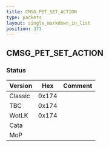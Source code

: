 ```yaml
---
title: CMSG_PET_SET_ACTION
type: packets
layout: single_markdown_in_list
position: 373
---
```


## CMSG_PET_SET_ACTION

### Status

Version    | Hex        | Comment
---------- | ---------- | ---------- 
Classic    | 0x174      |
TBC        | 0x174      |
WotLK      | 0x174      |
Cata       |            |
MoP        |            |